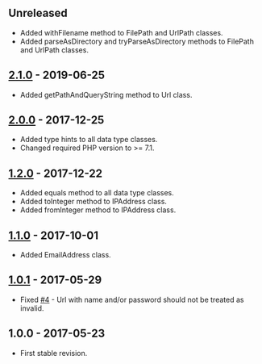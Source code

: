 ## Unreleased
- Added withFilename method to FilePath and UrlPath classes.
- Added parseAsDirectory and tryParseAsDirectory methods to FilePath and UrlPath classes.

## [2.1.0] - 2019-06-25
- Added getPathAndQueryString method to Url class.

## [2.0.0] - 2017-12-25
- Added type hints to all data type classes.
- Changed required PHP version to >= 7.1.

## [1.2.0] - 2017-12-22
- Added equals method to all data type classes.
- Added toInteger method to IPAddress class.
- Added fromInteger method to IPAddress class.

## [1.1.0] - 2017-10-01
- Added EmailAddress class.

## [1.0.1] - 2017-05-29
- Fixed [#4](https://github.com/themichaelhall/datatypes/issues/4) - Url with name and/or password should not be treated as invalid.

## 1.0.0 - 2017-05-23
- First stable revision.

[2.1.0]: https://github.com/themichaelhall/datatypes/compare/v2.0.0...v2.1.0
[2.0.0]: https://github.com/themichaelhall/datatypes/compare/v1.2.0...v2.0.0
[1.2.0]: https://github.com/themichaelhall/datatypes/compare/v1.1.0...v1.2.0
[1.1.0]: https://github.com/themichaelhall/datatypes/compare/v1.0.1...v1.1.0
[1.0.1]: https://github.com/themichaelhall/datatypes/compare/v1.0.0...v1.0.1
